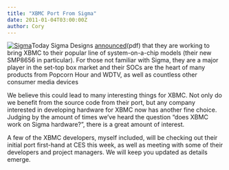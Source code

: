 ```yaml
---
title: "XBMC Port From Sigma"
date: 2011-01-04T03:00:00Z
author: Cory
---
```


[![](/images/blog/Sigma-designs-logo-120x101.webp "Sigma")](https://www.sigmadesigns.com/)Today Sigma Designs [announced](https://www.sigmadesigns.com/news/sigma-designs-upgrades-the-front-of-screen-experience/)(pdf) that they are working to bring XBMC to their popular line of system-on-a-chip models (their new SMP8656 in particular). For those not familiar with Sigma, they are a major player in the set-top box market and their SOCs are the heart of many products from Popcorn Hour and WDTV, as well as countless other consumer media devices

We believe this could lead to many interesting things for XBMC. Not only do we benefit from the source code from their port, but any company interested in developing hardware for XBMC now has another fine choice. Judging by the amount of times we’ve heard the question “does XBMC work on Sigma hardware?”, there is a great amount of interest.

A few of the XBMC developers, myself included, will be checking out their initial port first-hand at CES this week, as well as meeting with some of their developers and project managers. We will keep you updated as details emerge.
